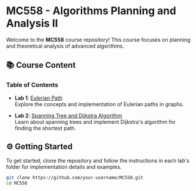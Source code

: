 # MC558 - Algorithms Planning and Analysis II

Welcome to the **MC558** course repository! This course focuses on planning and theoretical analysis of advanced algorithms.

## 📚 Course Content
### Table of Contents
- **Lab 1**: [Eulerian Path](#lab1-eulerian-path)  
   Explore the concepts and implementation of Eulerian paths in graphs.
  
- **Lab 2**: [Spanning Tree and Dijkstra Algorithm](#lab2-spanning-tree-and-dijkstra-algorithm)  
   Learn about spanning trees and implement Dijkstra's algorithm for finding the shortest path.

## ⚙️ Getting Started
To get started, clone the repository and follow the instructions in each lab's folder for implementation details and examples.

```bash
git clone https://github.com/your-username/MC558.git
cd MC558
```
